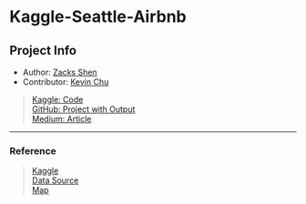 # Kaggle-Seattle-Airbnb

## Project Info

- Author: [Zacks Shen](https://www.linkedin.com/in/zacks-shen/)
- Contributor: [Kevin Chu](https://www.linkedin.com/in/yen-duo-chu/)

> [Kaggle: Code](https://www.kaggle.com/zacksshen/kaggle-seattle-airbnb)<br>
> [GitHub: Project with Output](https://github.com/ZacksAmber/Kaggle-Seattle-Airbnb)<br>
> [Medium: Article](https://medium.com/@zacks.shen/how-airbnb-evaluates-the-listings-b35c5a7890cb)

---

### Reference

> [Kaggle](https://www.kaggle.com/airbnb/seattle)<br>
> [Data Source](http://insideairbnb.com/seattle)<br>
> [Map](http://insideairbnb.com/get-the-data.html)
